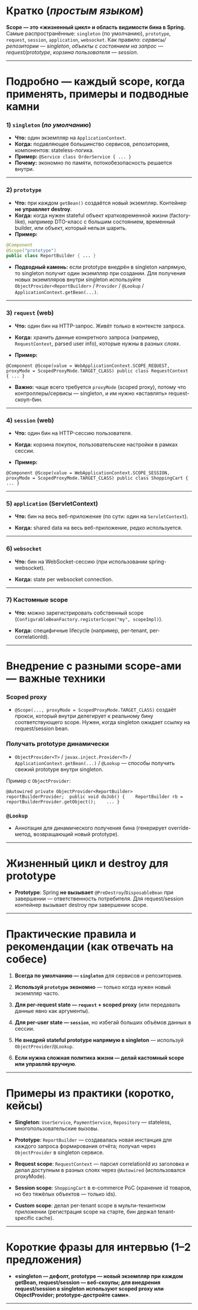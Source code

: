 # Кратко (*простым языком*)

**Scope — это «жизненный цикл» и область видимости бина в Spring.** Самые распространённые: `singleton` (по умолчанию), `prototype`, `request`, `session`, `application`, `websocket`. Как правило: _сервисы/репозитории — singleton_, _объекты с состоянием на запрос — request/prototype_, _корзина пользователя — session_.

---
# Подробно — каждый scope, когда применять, примеры и подводные камни

### 1) `singleton` (*по умолчанию*)
- **Что:** один экземпляр на `ApplicationContext`.    
- **Когда:** подавляющее большинство сервисов, репозиториев, компонентов: stateless-логика.    
- **Пример:** `@Service class OrderService { ... }`    
- **Почему:** экономно по памяти, потокобезопасность решается внутри.    

---
### 2) `prototype`
- **Что:** при каждом `getBean()` создаётся новый экземпляр. Контейнер **не управляет destroy**.    
- **Когда:** когда нужен stateful объект кратковременной жизни (factory-like), например DTO-класс с большим состоянием, временный builder, или объект, который нельзя шарить.    
- **Пример:**   
```java
@Component
@Scope("prototype")
public class ReportBuilder { ... }
```

- **Подводный камень:** если prototype внедрён в singleton напрямую, то singleton получит один экземпляр при создании. Для получения новых экземпляров внутри singleton используйте `ObjectProvider<ReportBuilder>` / `Provider` / `@Lookup` / `ApplicationContext.getBean(...)`.    

---

### 3) `request` (web)

- **Что:** один бин на HTTP-запрос. Живёт только в контексте запроса.
    
- **Когда:** хранить данные конкретного запроса (например, `RequestContext`, parsed user info), которые нужны в разных слоях.
    
- **Пример:**
    

`@Component @Scope(value = WebApplicationContext.SCOPE_REQUEST, proxyMode = ScopedProxyMode.TARGET_CLASS) public class RequestContext { ... }`

- **Важно:** чаще всего требуется `proxyMode` (scoped proxy), потому что контроллеры/сервисы — singleton, и им нужно «вставлять» request-скоуп-бин.
    

---

### 4) `session` (web)

- **Что:** один бин на HTTP-сессию пользователя.
    
- **Когда:** корзина покупок, пользовательские настройки в рамках сессии.
    
- **Пример:**
    

`@Component @Scope(value = WebApplicationContext.SCOPE_SESSION, proxyMode = ScopedProxyMode.TARGET_CLASS) public class ShoppingCart { ... }`

---

### 5) `application` (ServletContext)

- **Что:** бин на весь веб-приложение (по сути: один на `ServletContext`).
    
- **Когда:** shared data на весь веб-приложение, редко используется.
    

---

### 6) `websocket`

- **Что:** бин на WebSocket-сессию (при использовании spring-websocket).
    
- **Когда:** state per websocket connection.
    

---

### 7) Кастомные scope

- **Что:** можно зарегистрировать собственный scope (`ConfigurableBeanFactory.registerScope("my", scopeImpl)`).
    
- **Когда:** специфичные lifecycle (например, per-tenant, per-correlationId).
    

---

# Внедрение с разными scope-ами — важные техники

### Scoped proxy

- `@Scope(..., proxyMode = ScopedProxyMode.TARGET_CLASS)` создаёт прокси, который внутри делегирует к реальному бину соответствующего scope. Нужен, когда singleton ожидает ссылку на request/session bean.
    

### Получать prototype динамически

- `ObjectProvider<T>` / `javax.inject.Provider<T>` / `ApplicationContext.getBean(...)` / `@Lookup` — способы получить свежий prototype внутри singleton.
    

Пример с `ObjectProvider`:

`@Autowired private ObjectProvider<ReportBuilder> reportBuilderProvider;  public void doJob() {    ReportBuilder rb = reportBuilderProvider.getObject();    ... }`

### `@Lookup`

- Аннотация для динамического получения бина (генерирует override-метод, возвращающий новый prototype).
    

---

# Жизненный цикл и destroy для prototype

- **Prototype**: Spring **не вызывает** `@PreDestroy`/`DisposableBean` при завершении — ответственность потребителя. Для request/session контейнер вызывает destroy при завершении scope.
    

---

# Практические правила и рекомендации (как отвечать на собесе)

1. **Всегда по умолчанию — `singleton`** для сервисов и репозиториев.
    
2. **Используй `prototype` экономно** — только когда нужен новый экземпляр часто.
    
3. **Для per-request state — `request` + scoped proxy** (или передавать данные явно как аргументы).
    
4. **Для per-user state — `session`**, но избегай больших объёмов данных в сессии.
    
5. **Не внедряй stateful prototype напрямую в singleton** — используй `ObjectProvider`/`@Lookup`.
    
6. **Если нужна сложная политика жизни — делай кастомный scope или управляй вручную**.
    

---

# Примеры из практики (коротко, кейсы)

- **Singleton**: `UserService`, `PaymentService`, `Repository` — stateless, многопользовательские вызовы.
    
- **Prototype**: `ReportBuilder` — создавалась новая инстанция для каждого запроса формирования отчёта; получал через `ObjectProvider` в singleton сервисе.
    
- **Request scope**: `RequestContext` — парсил correlationId из заголовка и делал доступным в разных слоях через `@Autowired` (использовался proxyMode).
    
- **Session scope**: `ShoppingCart` в e-commerce PoC (хранение id товаров, но без тяжёлых объектов — только ids).
    
- **Custom scope**: делал per-tenant scope в мульти-тенантном приложении (регистрация scope на старте, бин держал tenant-specific cache).
    

---

# Короткие фразы для интервью (1–2 предложения)

- **«singleton — дефолт, prototype — новый экземпляр при каждом getBean, request/session — веб-скоупы; для внедрения request/session в singleton используют scoped proxy или ObjectProvider; prototype-дестройте сами»**.
    

---